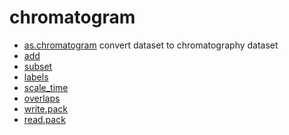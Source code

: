 ﻿# chromatogram



+ [as.chromatogram](chromatogram/as.chromatogram.1) convert dataset to chromatography dataset
+ [add](chromatogram/add.1) 
+ [subset](chromatogram/subset.1) 
+ [labels](chromatogram/labels.1) 
+ [scale_time](chromatogram/scale_time.1) 
+ [overlaps](chromatogram/overlaps.1) 
+ [write.pack](chromatogram/write.pack.1) 
+ [read.pack](chromatogram/read.pack.1) 
